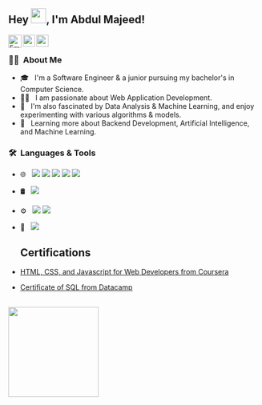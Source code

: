 ## Hey <img src="https://raw.githubusercontent.com/iampavangandhi/iampavangandhi/master/gifs/Hi.gif" width="30px">, I'm Abdul Majeed!</h2>

<a href="mailto:majeed.connect@gmail.com">
  <img align="left" width="26px" src="https://cdn1.iconfinder.com/data/icons/google-new-logos-1/32/gmail_new_logo-256.png" alt="Email">
</a>
<a href="https://www.linkedin.com/in/connect-majeed/" rel="nofollow">
  <img align="left" width="24px" src="https://cdn2.iconfinder.com/data/icons/social-media-2285/512/1_Linkedin_unofficial_colored_svg-256.png" style="max-width: 100%;">
</a>
<a href="https://www.facebook.com/profile.php?id=100008715453941" rel="nofollow">
  <img align="left" width="24px" src="https://camo.githubusercontent.com/2d19b498a2124e3e907ac657b545b229d51853912fff2e12ccc3c92aa19c9dda/68747470733a2f2f63646e312e69636f6e66696e6465722e636f6d2f646174612f69636f6e732f6c6f676f74797065732f33322f7371756172652d66616365626f6f6b2d3235362e706e67" data-canonical-src="https://cdn1.iconfinder.com/data/icons/logotypes/32/square-facebook-256.png" style="max-width: 100%;">
</a>
<br/>
<h3> 👨‍💻 &nbsp;About Me </h3>

- 🎓 &nbsp; I'm a Software Engineer & a junior pursuing my bachelor's in Computer Science.
- 🐱‍🏍 &nbsp; I am passionate about Web Application Development.
- 🤔 &nbsp; I'm also fascinated by Data Analysis & Machine Learning, and enjoy experimenting with various algorithms & models.
- 🌱 &nbsp; Learning more about Backend Development, Artificial Intelligence, and Machine Learning.

<h3> 🛠 &nbsp;Languages & Tools</h3>

- 🌐 &nbsp;
  <img src = "https://img.shields.io/badge/-HTML5-E34F26?style=flat&logo=html5&logoColor=white">
  <img src = "https://img.shields.io/badge/-CSS3-1572B6?   style=flat&logo=css3&logoColor=white">
  <img src="https://img.shields.io/badge/-Bootstrap-563D7C?style=flat&logo=bootstrap&logoColor=white">
  <img src="https://img.shields.io/badge/-JavaScript-eed718?style=flat&logo=javascript&logoColor=ffffff">
  <img src="https://img.shields.io/badge/-React-000000?style=flat&logo=react&logoColor=00c8ff">
- 🛢 &nbsp;
   <img src="https://img.shields.io/badge/-MySQL-F29111?style=flat&logo=mysql&logoColor=FFFFFF">
- ⚙️ &nbsp;
  <img src="http://img.shields.io/badge/-Git-F1502F?style=flat&logo=git&logoColor=FFFFFF">
  <img src="http://img.shields.io/badge/-Github-000000?style=flat&logo=github&logoColor=FFFFFF">
- 🔧 &nbsp;
  <img src="http://img.shields.io/badge/-VS%20Code-007ACC?style=flat&logo=visual%20studio%20code&logoColor=white">
  
  ## Certifications
- [HTML, CSS, and Javascript for Web Developers from Coursera](https://www.coursera.org/account/accomplishments/certificate/NKP989SR77A3)
- [Certificate of SQL from Datacamp](https://www.datacamp.com/statement-of-accomplishment/course/b230ca7729711c4b19773072dd88eeed12abf1c4)

<br/>

<a href="https://github.com/meabdulmajeed?cache=off">
  <img height="180em" src="https://github-readme-stats.vercel.app/api?username=meabdulmajeed&theme=buefy&show_icons=true" />
<!--   <img height="180em" src="https://github-readme-stats.vercel.app/api/top-langs/?username=meabdulmajeed&theme=buefy&layout=compact" /> -->
</a>
